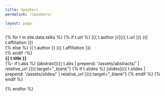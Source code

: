 ```yaml
---
title: Speakers 
permalink: /speakers/

layout: page
---
```


{% for t in site.data.talks %}
{% if t.url %}
[{{ t.author }}]({{ t.url }}) ({{ t.affiliation }})  
{% else %}
{{ t.author }} ({{ t.affiliation }})  
{% endif -%}  
**{{ t.title }}** <br/> 
{%- if t.abs %}
[abstract]({{ t.abs | prepend: '/assets/abstracts/' | relative_url }}){:target="_blank"}
{% if t.slides %} [slides]({{ t.slides | prepend: '/assets/slides/' | relative_url }}){:target="_blank"} {% endif %} 
{% endif %}

{% endfor %}
